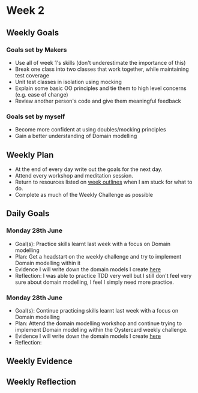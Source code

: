 # Week 2

## Weekly Goals
### Goals set by Makers
* Use all of week 1's skills (don't underestimate the importance of this)
* Break one class into two classes that work together, while maintaining test coverage
* Unit test classes in isolation using mocking
* Explain some basic OO principles and tie them to high level concerns (e.g. ease of change)
* Review another person's code and give them meaningful feedback

### Goals set by myself
* Become more confident at using doubles/mocking principles
* Gain a better understanding of Domain modelling

## Weekly Plan
* At the end of every day write out the goals for the next day.
* Attend every workshop and meditation session.
* Return to resources listed on [week outlines](https://github.com/makersacademy/course/blob/main/week_outlines.md) when I am stuck for what to do.
* Complete as much of the Weekly Challenge as possible

## Daily Goals
### Monday 28th June
* Goal(s):
Practice skills learnt last week with a focus on Domain modelling
* Plan:
Get a headstart on the weekly challenge and try to implement Domain modelling within it
* Evidence
I will write down the domain models I create [here](https://github.com/YoFirmy/makers_journey/blob/main/Week2Evidence.md) 
* Reflection:
I was able to practice TDD very well but I still don't feel very sure about domain modelling, I feel I simply need more practice.

### Monday 28th June
* Goal(s):
Continue practicing skills learnt last week with a focus on Domain modelling
* Plan:
Attend the domain modelling workshop and continue trying to implement Domain modelling within the Oystercard weekly challenge.
* Evidence
I will write down the domain models I create [here](https://github.com/YoFirmy/makers_journey/blob/main/Week2Evidence.md) 
* Reflection:


## Weekly Evidence

## Weekly Reflection 